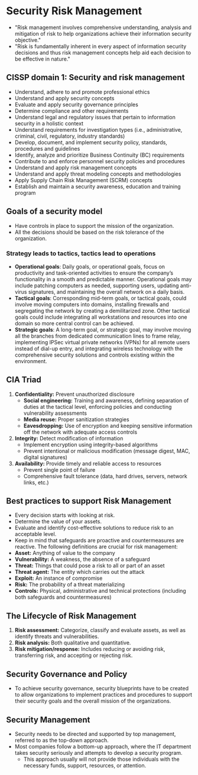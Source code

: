 # **Security Risk Management**
- "Risk management involves comprehensive understanding, analysis and mitigation of risk to help organizations achieve their information security objective."
- "Risk is fundamentally inherent in every aspect of information security decisions and thus risk management concepts help aid each decision to be effective in nature."
## **CISSP domain 1: Security and risk management**
- Understand, adhere to and promote professional ethics
- Understand and apply security concepts
- Evaluate and apply security governance principles
- Determine compliance and other requirements
- Understand legal and regulatory issues that pertain to information security in a holistic context
- Understand requirements for investigation types (i.e., administrative, criminal, civil, regulatory, industry standards)
- Develop, document, and implement security policy, standards, procedures and guidelines
- Identify, analyze and prioritize Business Continuity (BC) requirements
- Contribute to and enforce personnel security policies and procedures
- Understand and apply risk management concepts
- Understand and apply threat modeling concepts and methodologies
- Apply Supply Chain Risk Management (SCRM) concepts
- Establish and maintain a security awareness, education and training program
## **Goals of a security model**
- Have controls in place to support the mission of the organization.
- All the decisions should be based on the risk tolerance of the organization.
### **Strategy leads to tactics, tactics lead to operations**
- **Operational goals**: Daily goals, or operational goals, focus on productivity and task-oriented activities to ensure the company’s functionality in a smooth and predictable manner. Operational goals may include patching computers as needed, supporting users, updating anti-virus signatures, and maintaining the overall network on a daily basis.
- **Tactical goals**: Corresponding mid-term goals, or tactical goals, could involve moving computers into domains, installing firewalls and segregating the network by creating a demilitarized zone. Other tactical goals could include integrating all workstations and resources into one domain so more central control can be achieved.
- **Strategic goals**: A long-term goal, or strategic goal, may involve moving all the branches from dedicated communication lines to frame relay, implementing IPSec virtual private networks (VPNs) for all remote users instead of dial-up entry, and integrating wireless technology with the comprehensive security solutions and controls existing within the environment.
## **CIA Triad**
1. **Confidentiality:** Prevent unauthorized disclosure
   - **Social engineering:** Training and awareness, defining separation of duties at the tactical level, enforcing policies and conducting vulnerability assessments
   - **Media reuse:** Proper sanitization strategies
   - **Eavesdropping:** Use of encryption and keeping sensitive information off the network with adequate access controls
2. **Integrity:** Detect modification of information
   - Implement encryption using integrity-based algorithms
   - Prevent intentional or malicious modification (message digest, MAC, digital signatures)
3. **Availability:** Provide timely and reliable access to resources
   - Prevent single point of failure
   - Comprehensive fault tolerance (data, hard drives, servers, network links, etc.)
## **Best practices to support Risk Management**
- Every decision starts with looking at risk.
- Determine the value of your assets.
- Evaluate and identify cost-effective solutions to reduce risk to an acceptable level.
- Keep in mind that safeguards are proactive and countermeasures are reactive.
The following definitions are crucial for risk management:
- **Asset:** Anything of value to the company
- **Vulnerability:** A weakness, the absence of a safeguard
- **Threat:** Things that could pose a risk to all or part of an asset
- **Threat agent:** The entity which carries out the attack
- **Exploit:** An instance of compromise
- **Risk:** The probability of a threat materializing
- **Controls:** Physical, administrative and technical protections (including both safeguards and countermeasures)
## **The Lifecycle of Risk Management**
1. **Risk assessment:** Categorize, classify and evaluate assets, as well as identify threats and vulnerabilities.
2. **Risk analysis:** Both qualitative and quantitative.
3. **Risk mitigation/response:** Includes reducing or avoiding risk, transferring risk, and accepting or rejecting risk.
## **Security Governance and Policy**
- To achieve security governance, security blueprints have to be created to allow organizations to implement practices and procedures to support their security goals and the overall mission of the organizations.
## **Security Management**
- Security needs to be directed and supported by top management, referred to as the top-down approach. 
- Most companies follow a bottom-up approach, where the IT department takes security seriously and attempts to develop a security program. 
  - This approach usually will not provide those individuals with the necessary funds, support, resources, or attention.